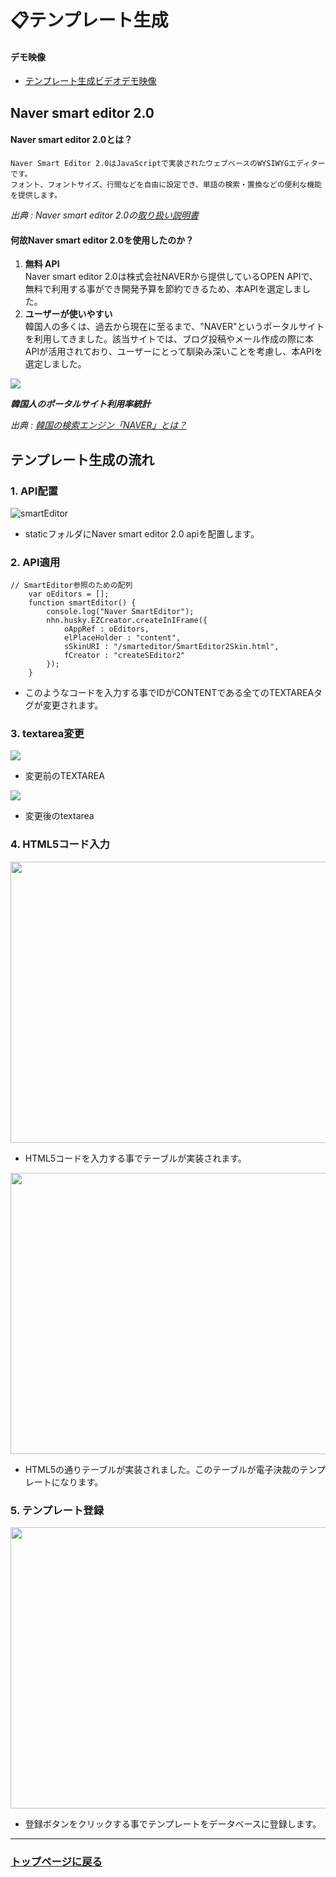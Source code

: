 # 📋テンプレート生成

#### デモ映像

- <a href="https://youtu.be/YwlYMtGN2Go">テンプレート生成ビデオデモ映像</a>

## Naver smart editor 2.0

#### Naver smart editor 2.0とは？
  ```
Naver Smart Editor 2.0はJavaScriptで実装されたウェブベースのWYSIWYGエディターです。
フォント、フォントサイズ、行間などを自由に設定でき、単語の検索・置換などの便利な機能を提供します。
  ```
  *出典 : Naver smart editor 2.0の<a href="https://naver.github.io/smarteditor2/user_guide/1_intro/">取り扱い説明書</a>*

#### 何故Naver smart editor 2.0を使用したのか？
1. **無料 API** <br> Naver smart editor 2.0は株式会社NAVERから提供しているOPEN APIで、無料で利用する事ができ開発予算を節約できるため、本APIを選定しました。
2. **ユーザーが使いやすい** <br> 韓国人の多くは、過去から現在に至るまで、"NAVER"というポータルサイトを利用してきました。該当サイトでは、ブログ投稿やメール作成の際に本APIが活用されており、ユーザーにとって馴染み深いことを考慮し、本APIを選定しました。 
<img src="https://github.com/leewoosang-hub/CollaVore/blob/master/images/naver.png">

 ***韓国人のポータルサイト利用率統計***
 
*出典 : <a href="https://www.infocubic.co.jp/blog/archives/6789/">韓国の検索エンジン「NAVER」とは？</a>*


## テンプレート生成の流れ

### 1. API配置
![smartEditor](https://github.com/leewoosang-hub/CollaVore/blob/master/images/static.png)  
  
- staticフォルダにNaver smart editor 2.0 apiを配置します。

### 2. API適用

```
// SmartEditor参照のための配列
	var oEditors = [];
	function smartEditor() {
		console.log("Naver SmartEditor");
		nhn.husky.EZCreator.createInIFrame({
			oAppRef : oEditors,
			elPlaceHolder : "content",
			sSkinURI : "/smarteditor/SmartEditor2Skin.html",
			fCreator : "createSEditor2"
		});
	}
```

- このようなコードを入力する事でIDがCONTENTである全てのTEXTAREAタグが変更されます。

### 3. textarea変更
<img src="https://github.com/leewoosang-hub/CollaVore/blob/master/images/textarea_normal.PNG"/>

- 変更前のTEXTAREA

<img src="https://github.com/leewoosang-hub/CollaVore/blob/master/images/smarteditorENG.PNG" />

- 変更後のtextarea


### 4. HTML5コード入力
<img src="https://github.com/leewoosang-hub/CollaVore/blob/master/images/html-code.png" width="780" height="450"/>

- HTML5コードを入力する事でテーブルが実装されます。
  
<img src="https://github.com/leewoosang-hub/CollaVore/blob/master/images/Leave%20Application.PNG" width="780" height="450"/>

- HTML5の通りテーブルが実装されました。このテーブルが電子決裁のテンプレートになります。

### 5. テンプレート登録
<img src="https://github.com/leewoosang-hub/CollaVore/blob/master/images/insert_temp.PNG" width="780" height="450"/>

- 登録ボタンをクリックする事でテンプレートをデータベースに登録します。

---

### <a href="https://github.com/leewoosang-hub/CollaVore">トップページに戻る
